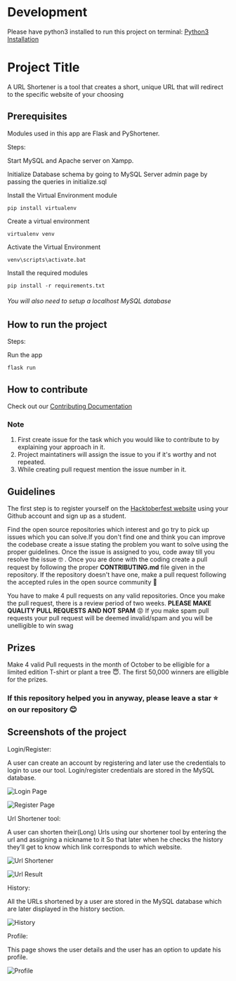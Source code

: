 # Development
Please have python3 installed to run this project on terminal:
[Python3 Installation](https://www.python.org/downloads/)

# Project Title
A URL Shortener is a tool that creates a short, unique URL that will redirect to the specific website of your choosing

## Prerequisites
Modules used in this app are Flask and PyShortener.

Steps:

Start MySQL and Apache server on Xampp.

Initialize Database schema by going to MySQL Server admin page by passing the queries in initialize.sql

Install the Virtual Environment module

    pip install virtualenv

Create a virtual environment

    virtualenv venv

Activate the Virtual Environment

    venv\scripts\activate.bat

Install the required modules

    pip install -r requirements.txt

###### You will also need to setup a localhost MySQL database

## How to run the project
<!--Remove the below lines and add yours -->
Steps:

Run the app 

    flask run

## How to contribute
    
Check out our [Contributing Documentation](https://github.com/CMPN-CODECELL/URL-Shortener/blob/main/CONTRIBUTING.md) 

### Note

1. First create issue for the task which you would like to contribute to by explaining your approach in it.
2. Project maintatiners will assign the issue to you if it's worthy and not repeated.
3. While creating pull request mention the issue number in it.

## Guidelines

The first step is to register yourself on the [Hacktoberfest website](https://hacktoberfest.com/) using your Github account and sign up as a student.

Find the open source repositories which interest and go try to pick up issues which you can solve.If you don't find one and think you can improve the codebase create a issue stating the problem you want to solve using the proper guidelines. Once the issue is assigned to you, code away till you resolve the issue :nerd_face: . Once you are done with the coding create a pull request by following the proper **CONTRIBUTING.md** file given in the repository. If the repository doesn't have one, make a pull request following the accepted rules in the open source community :hugs:

You have to make 4 pull requests on any valid repositories. Once you make the pull request, there is a review period of two weeks. **PLEASE MAKE QUALITY PULL REQUESTS AND NOT SPAM** :rage:  If you make spam pull requests your pull request will be deemed invalid/spam and you will be unelligible to win swag 


## Prizes

Make 4 valid Pull requests in the month of October to be elligible for a limited edition T-shirt or plant a tree :innocent:. The first 50,000 winners are elligible for the prizes.

### If this repository helped you in anyway, please leave a star :star: on our repository :blush:

## Screenshots of the project
<!--Remove the below lines and add yours -->
Login/Register:

A user can create an account by registering and later use the credentials to login
to use our tool. Login/register credentials are stored in the MySQL database.

![Login Page](images/Login.png)

![Register Page](images/Register.png)

Url Shortener tool:

A user can shorten their(Long) Urls using our shortener tool by entering the url
and assigning a nickname to it So that later when he checks the history they’ll get to
know which link corresponds to which website.

![Url Shortener](images/UrlShortener.png)

![Url Result](images/Result.png)

History:

All the URLs shortened by a user are stored in the MySQL database which are
later displayed in the history section.

![History](images/History.png)

Profile:

This page shows the user details and the user has an option to update his profile.

![Profile](images/Profile.png)
